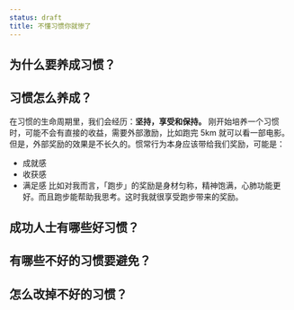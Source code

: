 ```yaml
---
status: draft
title: 不懂习惯你就惨了
---
```

## 为什么要养成习惯？
## 习惯怎么养成？
在习惯的生命周期里，我们会经历：**坚持，享受和保持。**
刚开始培养一个习惯时，可能不会有直接的收益，需要外部激励，比如跑完 5km 就可以看一部电影。
但是，外部奖励的效果是不长久的。惯常行为本身应该带给我们奖励，可能是：
* 成就感
* 收获感
* 满足感
比如对我而言，「跑步」的奖励是身材匀称，精神饱满，心肺功能更好。而且跑步能帮助我思考。这时我就很享受跑步带来的奖励。
## 成功人士有哪些好习惯？
## 有哪些不好的习惯要避免？
## 怎么改掉不好的习惯？
